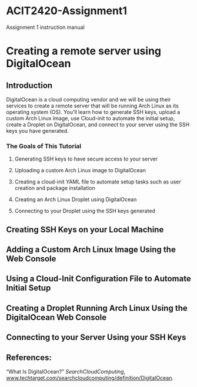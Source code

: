 # ACIT2420-Assignment1
Assignment 1 instruction manual

# Creating a remote server using DigitalOcean

## Introduction

DigitalOcean is a cloud computing vendor and we will be using their services to create a remote server that will be running Arch Linux as its operating system (OS). You'll learn how to generate SSH keys, upload a custom Arch Linux Image, use Cloud-init to automate the initial setup, create a Droplet on DigitalOcean, and connect to your server using the SSH keys you have generated. 

### The Goals of This Tutorial
1. Generating SSH keys to have secure access to your server

2. Uploading a custom Arch Linux image to DigitalOcean

3. Creating a cloud-init YAML file to automate setup tasks such as user creation and package installation

4. Creating an Arch Linux Droplet using DigitalOcean

5. Connecting to your Droplet using the SSH keys generated

## Creating SSH Keys on your Local Machine



## Adding a Custom Arch Linux Image Using the Web Console

## Using a Cloud-Init Configuration File to Automate Initial Setup

## Creating a Droplet Running Arch Linux Using the DigitalOcean Web Console

## Connecting to your Server Using your SSH Keys


## References:

“What Is DigitalOcean?” _SearchCloudComputing_, 
	www.techtarget.com/searchcloudcomputing/definition/DigitalOcean.